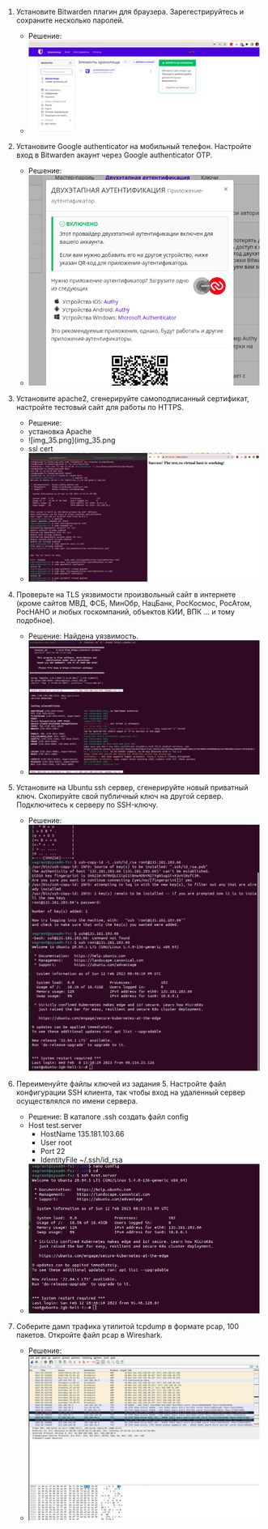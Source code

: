 1. Установите Bitwarden плагин для браузера. Зарегестрируйтесь и сохраните несколько паролей.

    * Решение:
    * ![img_34.png](img_34.png)

2. Установите Google authenticator на мобильный телефон. Настройте вход в Bitwarden акаунт через Google authenticator OTP.

    * Решение:
    * ![img_33.png](img_33.png)

3. Установите apache2, сгенерируйте самоподписанный сертификат, настройте тестовый сайт для работы по HTTPS.

    * Решение:
    * установка Apache
    * ![img_35.png](img_35.png
    * ssl cert
    * ![img_36.png](img_36.png)

4. Проверьте на TLS уязвимости произвольный сайт в интернете (кроме сайтов МВД, ФСБ, МинОбр, НацБанк, РосКосмос, РосАтом, РосНАНО и любых госкомпаний, объектов КИИ, ВПК ... и тому подобное).

    * Решение: Найдена уязвимость.
    * ![img_39.png](img_39.png)

5. Установите на Ubuntu ssh сервер, сгенерируйте новый приватный ключ. Скопируйте свой публичный ключ на другой сервер. Подключитесь к серверу по SSH-ключу.

    * Решение: ![img_37.png](img_37.png)

6. Переименуйте файлы ключей из задания 5. Настройте файл конфигурации SSH клиента, так чтобы вход на удаленный сервер осуществлялся по имени сервера.

    * Решение: В каталоге .ssh создать файл config
    * Host test.server
      * HostName 135.181.103.66
      * User root
      * Port 22
      * IdentityFile ~/.ssh/id_rsa
    * ![img_38.png](img_38.png)

7. Соберите дамп трафика утилитой tcpdump в формате pcap, 100 пакетов. Откройте файл pcap в Wireshark.

    * Решение:
    * ![img_40.png](img_40.png)